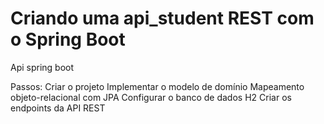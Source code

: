 # Criando uma api_student REST com o Spring Boot
Api spring boot

Passos:
Criar o projeto
Implementar o modelo de domínio
Mapeamento objeto-relacional com JPA
Configurar o banco de dados H2
Criar os endpoints da API REST
